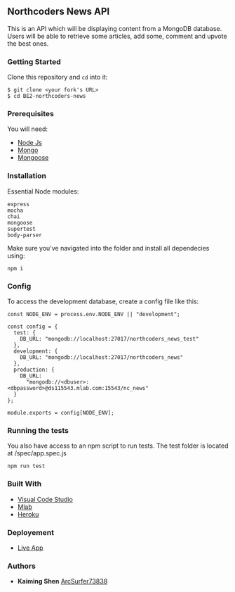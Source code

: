 ## Northcoders News API

This is an API which will be displaying content from a MongoDB database. Users will be able to retrieve some articles, add some, comment and upvote the best ones.

### Getting Started

Clone this repository and `cd` into it:

```
$ git clone <your fork's URL>
$ cd BE2-northcoders-news
```

### Prerequisites

You will need:

- [Node Js](https://nodejs.org/en/)
- [Mongo](https://www.mongodb.com/)
- [Mongoose](https://mongoosejs.com/)

### Installation

Essential Node modules:

```
express
mocha
chai
mongoose
supertest
body-parser
```

Make sure you've navigated into the folder and install all dependecies using:

```
npm i
```

### Config

To access the development database, create a config file like this:

```
const NODE_ENV = process.env.NODE_ENV || "development";

const config = {
  test: {
    DB_URL: "mongodb://localhost:27017/northcoders_news_test"
  },
  development: {
    DB_URL: "mongodb://localhost:27017/northcoders_news"
  },
  production: {
    DB_URL:
      "mongodb://<dbuser>:<dbpassword>@ds115543.mlab.com:15543/nc_news"
  }
};

module.exports = config[NODE_ENV];
```

### Running the tests

You also have access to an npm script to run tests.
The test folder is located at /spec/app.spec.js

```
npm run test
```

### Built With

- [Visual Code Studio](https://code.visualstudio.com/)
- [Mlab](https://mlab.com)
- [Heroku](https://dashboard.heroku.com)

### Deployement

- [Live App](https://nc-news-kaiming.herokuapp.com/)

### Authors

- **Kaiming Shen** [ArcSurfer73838](https://github.com/arcSurfer73878)
